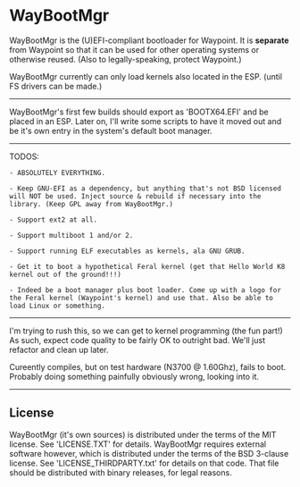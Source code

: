 # WayBootMgr

WayBootMgr is the (U)EFI-compliant bootloader for Waypoint.
It is __separate__ from Waypoint so that it can be used for other operating systems or otherwise reused.
(Also to legally-speaking, protect Waypoint.)

WayBootMgr currently can only load kernels also located in the ESP. (until FS drivers can be made.)
___

WayBootMgr's first few builds should export as 'BOOTX64.EFI' and be placed in an ESP. Later on, I'll write some scripts to have it moved out and be it's own entry in the system's default boot manager.
___

TODOS:

	- ABSOLUTELY EVERYTHING.
	
	- Keep GNU-EFI as a dependency, but anything that's not BSD licensed will NOT be used. Inject source & rebuild if necessary into the library. (Keep GPL away from WayBootMgr.)
	
	- Support ext2 at all.
	
	- Support multiboot 1 and/or 2.
	
	- Support running ELF executables as kernels, ala GNU GRUB.
	
	- Get it to boot a hypothetical Feral kernel (get that Hello World K8 kernel out of the ground!!!)
	
	- Indeed be a boot manager plus boot loader. Come up with a logo for the Feral kernel (Waypoint's kernel) and use that. Also be able to load Linux or something.
___

I'm trying to rush this, so we can get to kernel programming (the fun part!)
As such, expect code quality to be fairly OK to outright bad.
We'll just refactor and clean up later.

Cureently compiles, but on test hardware (N3700 @ 1.60Ghz), fails to boot.
Probably doing something painfully obviously wrong, looking into it.
___

## License
WayBootMgr (it's own sources) is distributed under the terms of the MIT license. See 'LICENSE.TXT' for details.
WayBootMgr requires external software however, which is distributed under the terms of the BSD 3-clause license.
See 'LICENSE_THIRDPARTY.txt' for details on that code. That file should be distributed with binary releases, for legal reasons.
